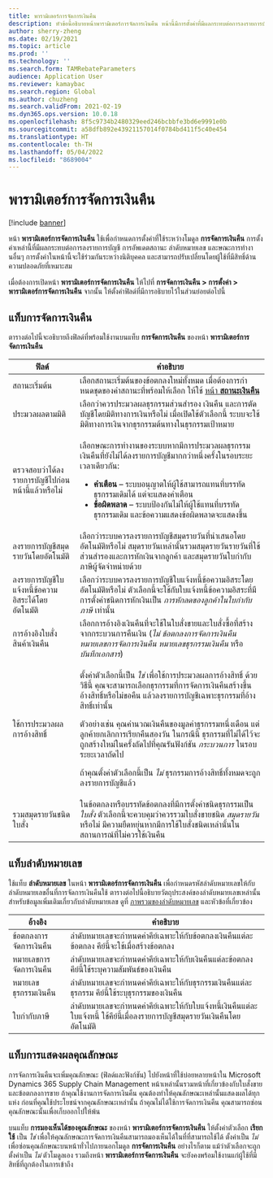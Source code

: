 ```yaml
---
title: พารามิเตอร์การจัดการเงินคืน
description: หัวข้อนี้อธิบายหน้าพารามิเตอร์การจัดการเงินคืน หน้านี้มีการตั้งค่าที่มีผลกระทบต่อการลงรายการบัญชี การอัพเดตสถานะ ลำดับหมายเลข และษณะการทำงานอื่นๆ
author: sherry-zheng
ms.date: 02/19/2021
ms.topic: article
ms.prod: ''
ms.technology: ''
ms.search.form: TAMRebateParameters
audience: Application User
ms.reviewer: kamaybac
ms.search.region: Global
ms.author: chuzheng
ms.search.validFrom: 2021-02-19
ms.dyn365.ops.version: 10.0.18
ms.openlocfilehash: 8f5c9734b2480329eed246bcbbfe3bd6e9991e0b
ms.sourcegitcommit: a58dfb892e43921157014f0784bd411f5c40e454
ms.translationtype: HT
ms.contentlocale: th-TH
ms.lasthandoff: 05/04/2022
ms.locfileid: "8689004"
---
```

# <a name="rebate-management-parameters"></a>พารามิเตอร์การจัดการเงินคืน

[!include [banner](../includes/banner.md)]

หน้า **พารามิเตอร์การจัดการเงินคืน** ใช้เพื่อกําหนดการตั้งค่าที่ใช้ระหว่างโมดูล **การจัดการเงินคืน** การตั้งค่าเหล่านี้ที่มีผลกระทบต่อการลงรายการบัญชี การอัพเดตสถานะ ลำดับหมายเลข และษณะการทำงานอื่นๆ การตั้งค่าในหน้านี้จะใช้ร่วมกันระหว่างนิติบุคคล และสามารถปรับเปลี่ยนโดยผู้ใช้ที่มีสิทธิ์ด้านความปลอดภัยที่เหมาะสม

เมื่อต้องการเปิดหน้า **พารามิเตอร์การจัดการเงินคืน** ให้ไปที่ **การจัดการเงินคืน \> การตั้งค่า \> พารามิเตอร์การจัดการเงินคืน** จากนั้น ให้ตั้งค่าฟิลด์ที่มีการอธิบายไว้ในส่วนย่อยต่อไปนี้

## <a name="rebate-management-tab"></a>แท็บการจัดการเงินคืน

ตารางต่อไปนี้จะอธิบายถึงฟิลด์ที่พร้อมใช้งานบนแท็บ **การจัดการเงินคืน** ของหน้า **พารามิเตอร์การจัดการเงินคืน**

| ฟิลด์ | คำอธิบาย |
|---|---|
| สถานะเริ่มต้น | เลือกสถานะเริ่มต้นของข้อตกลงใหม่ทั้งหมด เมื่อต้องการกําหนดชุดของค่าสถานะที่พร้อมให้เลือก ให้ใช้ [หน้า **สถานะเงินคืน**](rebate-statuses.md) |
| ประมวลผลตามมิติ | เลือกว่าควรประมวลผลธุรกรรมส่วนสํารอง เงินคืน และการตัดบัญชีโดยมิติทางการเงินหรือไม่ เมื่อเปิดใช้ตัวเลือกนี้ ระบบจะใช้มิติทางการเงินจากธุรกรรมต้นทางในธุรกรรมเป้าหมาย |
| ตรวจสอบว่าได้ลงรายการบัญชีไปก่อนหน้านี้แล้วหรือไม่ | <p>เลือกษณะการทำงานของระบบหากมีการประมวลผลธุรกรรมเงินคืนที่ยังไม่ได้ลงรายการบัญชีมากกว่าหนึ่งครั้งในรอบระยะเวลาเดียวกัน:</p><ul><li>**คําเตือน** – ระบบอนุญาตให้ผู้ใช้สามารถแทนที่บรรทัดธุรกรรมเดิมได้ แต่จะแสดงคําเตือน</li><li>**ข้อผิดพลาด** – ระบบป้องกันไม่ให้ผู้ใช้แทนที่บรรทัดธุรกรรมเดิม และข้อความแสดงข้อผิดพลาดจะแสดงขึ้น |
| ลงรายการบัญชีสมุดรายวันโดยอัตโนมัติ | เลือกว่าระบบควรลงรายการบัญชีสมุดรายวันที่นําเสนอโดยอัตโนมัติหรือไม่ สมุดรายวันเหล่านั้นรวมสมุดรายวันรายวันที่ใช้ส่วนสํารองและการหักเงินจากลูกค้า และสมุดรายวันใบกำกับภาษีผู้จัดจำหน่ายด้วย |
| ลงรายการบัญชีใบแจ้งหนี้ข้อความอิสระได้โดยอัตโนมัติ | เลือกว่าระบบควรลงรายการบัญชีใบแจ้งหนี้ข้อความอิสระโดยอัตโนมัติหรือไม่ ตัวเลือกนี้จะใช้กับใบแจ้งหนี้ข้อความอิสระที่มีการตั้งค่าชนิดการหักเงินเป็น *การหักลดของลูกค้าในใบกำกับภาษี* เท่านั้น |
| การอ้างอิงใบสั่งสินค้าเงินคืน | เลือกการอ้างอิงเงินคืนที่จะใช้ในใบสั่งขายและใบสั่งซื้อที่สร้างจากกระบวนการคืนเงิน (*ไม่* *ข้อตกลงการจัดการเงินคืน* *หมายเลขการจัดการเงินคืน* *หมายเลขธุรกรรมเงินคืน* หรือ *บันทึกเอกสาร*) |
| ใช้การประมวลผลการอ้างสิทธิ์ | <p>ตั้งค่าตัวเลือกนี้เป็น *ใช่* เพื่อใช้การประมวลผลการอ้างสิทธิ์ ด้วยวิธีนี้ คุณจะสามารถเลือกธุรกรรมที่การจัดการเงินคืนสร้างขึ้นอ้างสิทธิ์หรือไม่ขอคืน แล้วลงรายการบัญชีเฉพาะธุรกรรมที่อ้างสิทธิ์เท่านั้น</p><p>ตัวอย่างเช่น คุณคํานวณเงินคืนของมูลค่าธุรกรรมหนึ่งเดือน แต่ลูกค้ายกเลิกการเรียกคืนสองวัน ในกรณีนี้ ธุรกรรมที่ไม่ได้ไว้จะถูกสร้างใหม่ในครั้งถัดไปที่คุณรันฟังก์ชัน *กระบวนการ* ในรอบระยะเวลาถัดไป</p><p>ถ้าคุณตั้งค่าตัวเลือกนี้เป็น *ไม่* ธุรกรรมการอ้างสิทธิ์ทั้งหมดจะถูกลงรายการบัญชีแล้ว</p> |
| รวมสมุดรายวันชนิดใบสั่ง | ในข้อตกลงหรือบรรทัดข้อตกลงที่มีการตั้งค่าชนิดธุรกรรมเป็น *ใบสั่ง* ตัวเลือกนี้จะควบคุมว่าควรรวมใบสั่งขายชนิด *สมุดรายวัน* หรือไม่ มีความยืดหยุ่นหากมีการใช้ใบสั่งชนิดเหล่านั้นในสถานการณ์ที่ไม่ควรใช้เงินคืน |

## <a name="number-sequences-tab"></a>แท็บลำดับหมายเลข

ใช้แท็บ **ลำดับหมายเลข** ในหน้า **พารามิเตอร์การจัดการเงินคืน** เพื่อกําหนดรหัสลำดับหมายเลขให้กับลำดับหมายเลขอื่นที่การจัดการเงินคืนใช้ ตารางต่อไปนี้อธิบายวัตถุประสงค์ของลำดับหมายเลขเหล่านั้น สำหรับข้อมูลเพิ่มเติมเกี่ยวกับลำดับหมายเลข ดูที่ [ภาพรวมของลำดับหมายเลข](../../fin-ops-core/fin-ops/organization-administration/number-sequence-overview.md) และหัวข้อที่เกี่ยวข้อง

| อ้างอิง | คำอธิบาย |
|---|---|
| ข้อตกลงการจัดการเงินคืน | ลำดับหมายเลขจะกําหนดค่าคีย์เฉพาะให้กับข้อตกลงเงินคืนแต่ละข้อตกลง คีย์นี้จะใช้เมื่อสร้างข้อตกลง |
| หมายเลขการจัดการเงินคืน | ลำดับหมายเลขจะกําหนดค่าคีย์เฉพาะให้กับเงินคืนแต่ละข้อตกลง คีย์นี้ใช้ระบุความสัมพันธ์ของเงินคืน |
| หมายเลขธุรกรรมเงินคืน | ลำดับหมายเลขจะกําหนดค่าคีย์เฉพาะให้กับธุรกรรมเงินคืนแต่ละธุรกรรม คีย์นี้ใช้ระบุธุรกรรมของเงินคืน |
| ใบกำกับภาษี | ลำดับหมายเลขจะกําหนดค่าคีย์เฉพาะให้กับใบแจ้งหนี้เงินคืนแต่ละใบแจ้งหนี้ ใช้คีย์นี้เมื่อลงรายการบัญชีสมุดรายวันเงินคืนโดยอัตโนมัติ |

## <a name="feature-visibility-tab"></a>แท็บการแสดงผลคุณลักษณะ

การจัดการเงินคืนจะเพิ่มคุณลักษณะ (ฟิลด์และฟังก์ชัน) ไปยังหน้าที่ใช้บ่อยหลายหน้าใน Microsoft Dynamics 365 Supply Chain Management หน้าเหล่านั้นรวมหน้าที่เกี่ยวข้องกับใบสั่งขายและข้อตกลงการขาย ถ้าคุณใช้งานการจัดการเงินคืน คุณต้องทำให้คุณลักษณะเหล่านั้นแสดงผลได้ทุกแห่ง ก่อนที่คุณใช้ประโยชน์จากคุณลักษณะเหล่านั้น ถ้าคุณไม่ได้ใช้การจัดการเงินคืน คุณสามารถซ่อนคุณลักษณะนั้นเพื่อเก็บออกไปให้พ้น

บนแท็บ **การมองเห็นได้ของคุณลักษณะ** ของหน้า **พารามิเตอร์การจัดการเงินคืน** ให้ตั้งค่าตัวเลือก **เรียกใช้** เป็น *ใช่* เพื่อให้คุณลักษณะการจัดการเงินคืนสามารถมองเห็นได้ในที่ที่สามารถใช้ได้ ตั้งค่าเป็น *ไม่* เพื่อซ่อนคุณลักษณะบนหน้าทั่วไปภายนอกโมดูล **การจัดการเงินคืน** อย่างไรก็ตาม แม้ว่าตัวเลือกจะถูกตั้งค่าเป็น *ไม่* ตัวโมดูลเอง รวมถึงหน้า **พารามิเตอร์การจัดการเงินคืน** จะยังคงพร้อมใช้งานแก่ผู้ใช้ที่มีสิทธิ์ที่ถูกต้องในการเข้าถึง
